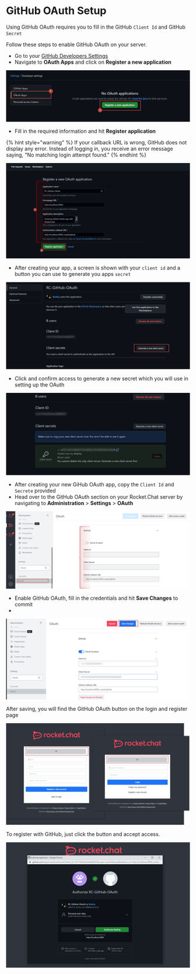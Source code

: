 # GitHub OAuth Setup

Using GitHub OAuth requires you to fill in the GitHub `Client Id` and GitHub `Secret`

Follow these steps to enable GitHub OAuth on your server.&#x20;

* Go to your [GitHub Developers Settings](https://github.com/settings/developers)
* Navigate to **OAuth Apps** and click on **Register a new application**

![](<../../../../.gitbook/assets/image (690) (2).png>)

* Fill in the required information and hit **Register application**

{% hint style="warning" %}
If your callback URL is wrong, GitHub does not display any error. Instead of logging in, you receive an error message saying, "No matching login attempt found."
{% endhint %}

![](<../../../../.gitbook/assets/image (692) (1) (1).png>)

* After creating your app, a screen is shown with your `client id` and a button you can use to generate you apps `secret`

![](<../../../../.gitbook/assets/image (688) (2).png>)

* Click and confirm access to generate a new secret which you will use in setting up the OAuth

![](<../../../../.gitbook/assets/image (634) (1).png>)

* After creating your new GiHub OAuth app, copy the `Client Id` and `Secrete` provided
* Head over to the GitHub OAuth section on your Rocket.Chat server by navigating to **Administration** > **Settings** > **OAuth**&#x20;

![](<../../../../.gitbook/assets/image (671) (1) (1).png>)

* Enable GitHub OAuth, fill in the credentials and hit **Save Changes** to commit
*

![](<../../../../.gitbook/assets/image (687) (1) (1) (1).png>)

After saving, you will find the GitHub OAuth button on the login and register page

![](<../../../../.gitbook/assets/image (649) (1) (1).png>)

To register with GitHub, just click the button and accept access.

![](<../../../../.gitbook/assets/image (643) (1) (1) (1) (1).png>)
